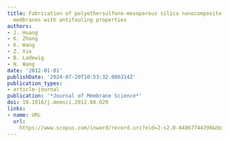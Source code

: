 ```yaml
---
title: Fabrication of polyethersulfone-mesoporous silica nanocomposite ultrafiltration
  membranes with antifouling properties
authors:
- J. Huang
- K. Zhang
- K. Wang
- Z. Xie
- B. Ladewig
- H. Wang
date: '2012-01-01'
publishDate: '2024-07-20T10:53:32.086314Z'
publication_types:
- article-journal
publication: '*Journal of Membrane Science*'
doi: 10.1016/j.memsci.2012.08.029
links:
- name: URL
  url: 
    https://www.scopus.com/inward/record.uri?eid=2-s2.0-84867744398&doi=10.1016%2fj.memsci.2012.08.029&partnerID=40&md5=35fa1cef5569b56bafbae7b33897b39d
---
```

